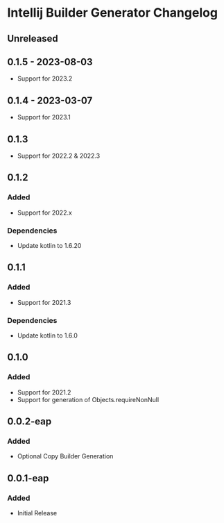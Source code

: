 <!-- Keep a Changelog guide -> https://keepachangelog.com -->

# Intellij Builder Generator Changelog

## Unreleased

## 0.1.5 - 2023-08-03
- Support for 2023.2

## 0.1.4 - 2023-03-07
- Support for 2023.1

## 0.1.3
- Support for 2022.2 & 2022.3

## 0.1.2

### Added
- Support for 2022.x

### Dependencies
- Update kotlin to 1.6.20

## 0.1.1

### Added
- Support for 2021.3

### Dependencies
- Update kotlin to 1.6.0

## 0.1.0

### Added
- Support for 2021.2
- Support for generation of Objects.requireNonNull

## 0.0.2-eap

### Added
- Optional Copy Builder Generation

## 0.0.1-eap

### Added
- Initial Release
